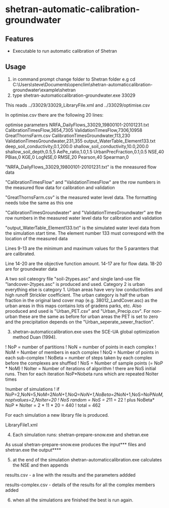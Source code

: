 # shetran-automatic-calibration-groundwater

## Features
- Executable to run automatic calibration of Shetran

## Usage
1) in command prompt change folder to Shetran folder 
e.g cd C:\Users\steve\Documents\openclim\shetran-automaticcalibration-groundwater\example\shetran
2) type shetran-automaticcalibration-groundwater.exe 33029

This reads ../33029/33029_LibraryFile.xml and ../33029/optimise.csv

In optimise.csv there are the following 20 lines:

optimise parameters
NRFA_DailyFlows_33029_19800101-20101231.txt
CalibrationTimesFlow,3654,7305
ValidationTimesFlow,7306,10958
GreatThornsFarm.csv
CalibrationTimesGroundwater,113,230
ValidationTimesGroundwater,231,355
output_WaterTable_Element133.txt
deep_soil_conductivity,0.1,200.0
shallow_soil_conductivity,10.0,200.0
shallow_soil_depth,0.5,5
AePe_ratio,1.0,1.5
UrbanPrecFraction,0.1,0.5
NSE,40
PBias,0
KGE,0
LogNSE,0
RMSE,20
Pearson,40
Spearman,0

"NRFA_DailyFlows_33029_19800101-20101231.txt" is the mneasured flow data

"CalibrationTimesFlow" and "ValidationTimesFlow" are the row numbers in the measured flow data for calibration and validation 

"GreatThornsFarm.csv" is the measured water level data. The formatting needs tobe the same as this one

"CalibrationTimesGroundwater" and "ValidationTimesGroundwater" are the row numbers in the measured water level data for calibration and validation

"output_WaterTable_Element133.txt" is the simulated water level data from the simulation start time. The element number 133 must correspond with the location of the measured data

Lines 9-13 are the minimum and maximum values for the 5 paramters that are calibrated.

Line 14-20 are the objective function amount. 14-17 are for flow data. 18-20 are for groundwater data


A two soil cateogry file "soil-2types.asc" and single land-use file "landcover-2types.asc" is produced and used. Category 2 is urban everything else is category 1. Urban areas have very low conductivities and high runoff Strickler coefficient. The urban category is half the urban fraction in the original land cover map (e.g. 38012_LandCover.asc) as the urban areas in this maps contains lots of gradens parks, etc. Also prooduced and used is "Urban_PET.csv" and "Urban_Precip.csv". For non-urban these are the same as before for urban areas the PET is set to zero and the precipitation depends on the "Urban_seperate_sewer_fraction".

3) shetran-automaticcalibration.exe uses the SCE-UA global optimization method Duan (1994).

! NoP = number of partitions
! NoN = number of points in each complex
! NoM = Number of members in each complex
! NoQ = Number of points in each sub-complex
! NoBeta = number of steps taken by each complex before the complexes are shuffled
! NoS = Number of sample points (= NoP * NoM)
! NoIter = Number of iterations of algorithm
! there are NoS initial runs. Then for each iteration NoP*Nobeta runs which are repeated NoIter times

!number of simulations
! if NoP=2,NoN=5,NoM=2*NoN+1,NoQ=NoN+1,NoBeta=2*NoN+1,NoS=NoP*NoM,noptvalues=2,NoIter=20
! NoS random = NoS = 2*11 = 22
! plus NoBeta* NoP * NoIter = 2 * 11 * 20 = 440
! total  = 462


For each simulation a new library file is produced.

LibraryFile1.xml

4) Each simulation runs:
shetran-prepare-snow.exe
and
shetran.exe

As usual shetran-prepare-snow.exe produces the input*** files and shetran.exe the output****

5) at the end of the simulation shetran-automaticcalibration.exe calculates the NSE and then appends

results.csv  - a line with the results and the parameters addded

results-complex.csv - details of the results for all the complex members added

6) when all the simulations are finished the best is run again.
